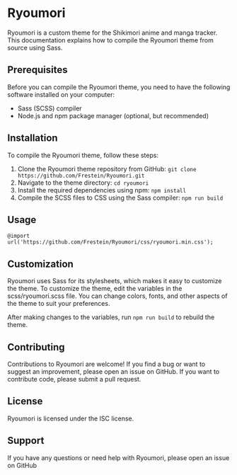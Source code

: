 # Ryoumori
Ryoumori is a custom theme for the Shikimori anime and manga tracker. This documentation explains how to compile the Ryoumori theme from source using Sass.

## Prerequisites

Before you can compile the Ryoumori theme, you need to have the following software installed on your computer:

- Sass (SCSS) compiler
- Node.js and npm package manager (optional, but recommended)

## Installation

To compile the Ryoumori theme, follow these steps:

1. Clone the Ryoumori theme repository from GitHub: `git clone https://github.com/Frestein/Ryoumori.git`
2. Navigate to the theme directory: `cd ryoumori`
3. Install the required dependencies using npm: `npm install`
4. Compile the SCSS files to CSS using the Sass compiler: `npm run build`

## Usage

```
@import url('https://github.com/Frestein/Ryoumori/css/ryoumori.min.css');
```

## Customization

Ryoumori uses Sass for its stylesheets, which makes it easy to customize the theme. To customize the theme, edit the variables in the scss/ryoumori.scss file. You can change colors, fonts, and other aspects of the theme to suit your preferences.

After making changes to the variables, run `npm run build` to rebuild the theme.

## Contributing

Contributions to Ryoumori are welcome! If you find a bug or want to suggest an improvement, please open an issue on GitHub. If you want to contribute code, please submit a pull request.

## License

Ryoumori is licensed under the ISC license.

## Support

If you have any questions or need help with Ryoumori, please open an issue on GitHub 
